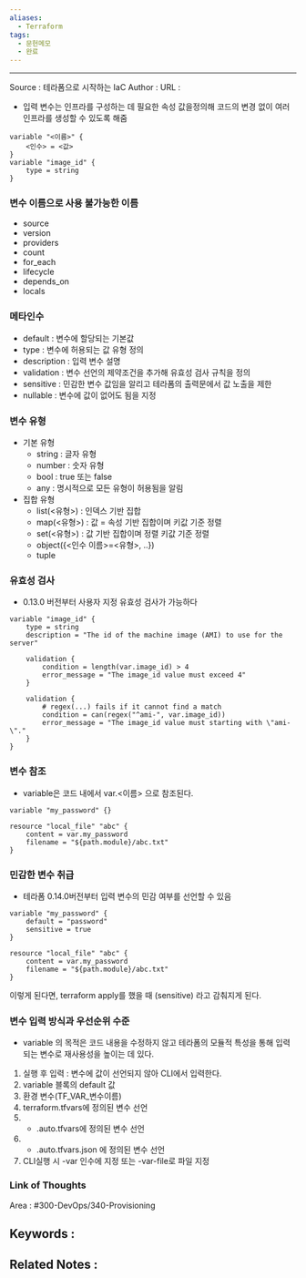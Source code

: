 ```yaml
---
aliases:
  - Terraform
tags:
  - 문헌메모
  - 완료
---
```



---


Source : 테라폼으로 시작하는 IaC
Author : 
URL :

- 입력 변수는 인프라를 구성하는 데 필요한 속성 값을정의해 코드의 변경 없이 여러 인프라를 생성할 수 있도록 해줌

```
variable "<이름>" {
	<인수> = <값>
}
variable "image_id" {
	type = string
}
```

### 변수 이름으로 사용 불가능한 이름
- source
- version
- providers
- count
- for_each
- lifecycle
- depends_on
- locals

### 메타인수
- default : 변수에 할당되는 기본값
- type : 변수에 허용되는 값 유형 정의
- description : 입력 변수 설명
- validation : 변수 선언의 제약조건을 추가해 유효성 검사 규칙을 정의
- sensitive : 민감한 변수 값임을 알리고 테라폼의 출력문에서 값 노출을 제한
- nullable : 변수에 값이 없어도 됨을 지정

### 변수 유형
- 기본 유형
	- string : 글자 유형
	- number : 숫자 유형
	- bool : true 또는 false
	- any : 명시적으로 모든 유형이 허용됨을 알림
- 집합 유형
	- list(<유형>) : 인덱스 기반 집합
	- map(<유형>) : 값 = 속성 기반 집합이며 키값 기준 정렬
	- set(<유형>) : 값 기반 집합이며 정렬 키값 기준 정렬
	- object({<인수 이름>=<유형>, ..}) 
	- tuple

### 유효성 검사
- 0.13.0 버전부터 사용자 지정 유효성 검사가 가능하다
```
variable "image_id" {
	type = string
	description = "The id of the machine image (AMI) to use for the server"

	validation {
		condition = length(var.image_id) > 4
		error_message = "The image_id value must exceed 4"
	}

	validation {
		# regex(...) fails if it cannot find a match
		condition = can(regex("^ami-", var.image_id))
		error_message = "The image_id value must starting with \"ami-\"."
	}
}
```


### 변수 참조
- variable은 코드 내에서 var.<이름> 으로 참조된다.
```
variable "my_password" {}

resource "local_file" "abc" {
	content = var.my_password
	filename = "${path.module}/abc.txt"
}
```

### 민감한 변수 취급
- 테라폼 0.14.0버전부터 입력 변수의 민감 여부를 선언할 수 있음
```
variable "my_password" {
	default = "password"
	sensitive = true
}

resource "local_file" "abc" {
	content = var.my_password
	filename = "${path.module}/abc.txt"
}
```
이렇게 된다면, terraform apply를 했을 때 (sensitive) 라고 감춰지게 된다.

### 변수 입력 방식과 우선순위 수준
- variable 의 목적은 코드 내용을 수정하지 않고 테라폼의 모듈적 특성을 통해 입력되는 변수로 재사용성을 높이는 데 있다.
1. 실행 후 입력 : 변수에 값이 선언되지 않아 CLI에서 입력한다.
2. variable 블록의 default 값
3. 환경 변수(TF_VAR_변수이름) 
4. terraform.tfvars에 정의된 변수 선언
5. * .auto.tfvars에 정의된 변수 선언
6. * .auto.tfvars.json 에 정의된 변수 선언
7. CLI실행 시 -var 인수에 지정 또는 -var-file로 파일 지정

### Link of Thoughts
Area : #300-DevOps/340-Provisioning 

Keywords :
- 

Related Notes : 
- 